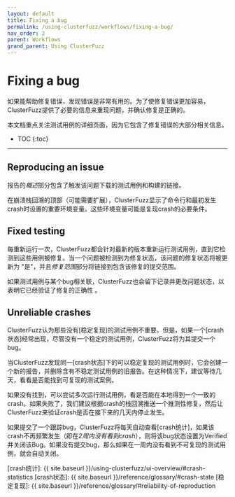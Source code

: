 ```yaml
---
layout: default
title: Fixing a bug
permalink: /using-clusterfuzz/workflows/fixing-a-bug/
nav_order: 2
parent: Workflows
grand_parent: Using ClusterFuzz
---
```


# Fixing a bug

如果能帮助修复错误，发现错误是非常有用的。为了使修复错误更加容易，ClusterFuzz提供了必要的信息来重现问题，并确认修复是正确的。

本文档重点关注测试用例的详细页面，因为它包含了修复错误的大部分相关信息。

- TOC
{:toc}

---

## Reproducing an issue

报告的*概述*部分包含了触发该问题下载的测试用例和构建的链接。

在崩溃栈回溯的顶部（可能需要扩展），ClusterFuzz显示了命令行和最初发生crash时设置的重要环境变量。这些环境变量可能是复现crash的必要条件。

## Fixed testing

每重新运行一次，ClusterFuzz都会针对最新的版本重新运行测试用例，直到它检测到这些用例被修复。当一个问题被检测到为修复状态，该问题的修复状态将被更新为 "是"，并且*修复范围*部分将链接到包含该修复的提交范围。

如果测试用例与某个bug相关联，ClusterFuzz也会留下记录并更改问题状态，以表明它已经验证了修复的正确性
。

## Unreliable crashes

ClusterFuzz认为那些没有[稳定复现]的测试用例不重要。但是，如果一个[crash状态]经常出现，尽管没有一个稳定的测试用例，ClusterFuzz将为其提交一个bug。

当ClusterFuzz发现同一[crash状态]下的可以稳定复现的测试用例时，它会创建一个新的报告，并删除含有不稳定测试用例的旧报告。在这种情况下，建议等待几天，看看是否能找到可复现的测试案例。

如果没有找到，可以尝试多次运行测试用例，看是否能在本地得到一个一致的crash。如果失败了，我们建议根据crash的栈回溯推送一个推测性修复，然后让ClusterFuzz来验证crash是否在接下来的几天内停止发生。

如果提交了一个跟踪bug，ClusterFuzz将每天自动查看[crash统计]，如果该crash不再频繁发生（即在*2周内没有看到crash*），则将该bug状态设置为Verified并关闭该Bug。如果没有提交bug，那么如果在一周内没有看到不可复现的测试用例，就会自动关闭。

[crash统计]: {{ site.baseurl }}/using-clusterfuzz/ui-overview/#crash-statistics
[crash状态]: {{ site.baseurl }}/reference/glossary/#crash-state
[稳定复现]: {{ site.baseurl }}/reference/glossary/#reliability-of-reproduction
